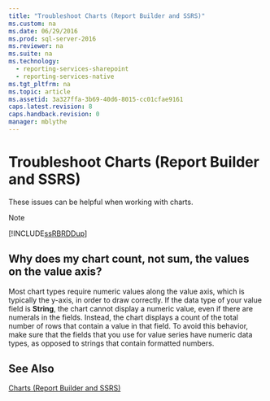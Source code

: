 ```yaml
---
title: "Troubleshoot Charts (Report Builder and SSRS)"
ms.custom: na
ms.date: 06/29/2016
ms.prod: sql-server-2016
ms.reviewer: na
ms.suite: na
ms.technology: 
  - reporting-services-sharepoint
  - reporting-services-native
ms.tgt_pltfrm: na
ms.topic: article
ms.assetid: 3a327ffa-3b69-40d6-8015-cc01cfae9161
caps.latest.revision: 8
caps.handback.revision: 0
manager: mblythe
---
```

# Troubleshoot Charts (Report Builder and SSRS)
These issues can be helpful when working with charts.  
  
> [!NOTE]  
>  [!INCLUDE[ssRBRDDup](../../Topics/TopicNameContainA/tokens/ssRBRDDup_md.md)]  
  
## Why does my chart count, not sum, the values on the value axis?  
 Most chart types require numeric values along the value axis, which is typically the y-axis, in order to draw correctly. If the data type of your value field is **String**, the chart cannot display a numeric value, even if there are numerals in the fields. Instead, the chart displays a count of the total number of rows that contain a value in that field. To avoid this behavior, make sure that the fields that you use for value series have numeric data types, as opposed to strings that contain formatted numbers.  
  
## See Also  
 [Charts (Report Builder and SSRS)](../../Topics/TopicNameNotContainA/Charts--Report-Builder-and-SSRS-.md)